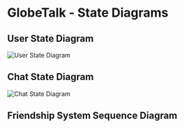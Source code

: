 # GlobeTalk - State Diagrams


## User State Diagram
![User State Diagram](../assets/user_state.svg)

## Chat State Diagram
![Chat State Diagram](../assets/chat_state.svg)

## Friendship System Sequence Diagram


